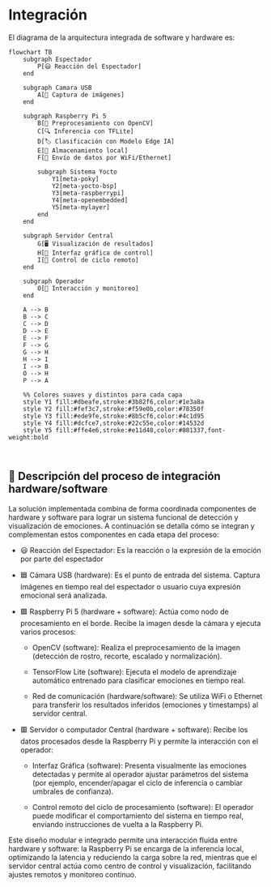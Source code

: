 # Integración

El diagrama de la arquitectura integrada de software y hardware es: 

```mermaid
flowchart TB
    subgraph Espectador
        P[😃 Reacción del Espectador]
    end

    subgraph Camara USB
        A[🎥 Captura de imágenes]
    end

    subgraph Raspberry Pi 5
        B[🧠 Preprocesamiento con OpenCV]
        C[🔍 Inferencia con TFLite]
        D[🏷️ Clasificación con Modelo Edge IA]
        E[💾 Almacenamiento local]
        F[📡 Envío de datos por WiFi/Ethernet]

        subgraph Sistema Yocto
            Y1[meta-poky]
            Y2[meta-yocto-bsp]
            Y3[meta-raspberrypi]
            Y4[meta-openembedded]
            Y5[meta-mylayer]
        end
    end

    subgraph Servidor Central
        G[🖥️ Visualización de resultados]
        H[🧩 Interfaz gráfica de control]
        I[🔁 Control de ciclo remoto]
    end

    subgraph Operador
        O[👤 Interacción y monitoreo]
    end

    A --> B
    B --> C
    C --> D
    D --> E
    E --> F
    F --> G
    G --> H
    H --> I
    I --> B
    O --> H
    P --> A

    %% Colores suaves y distintos para cada capa
    style Y1 fill:#dbeafe,stroke:#3b82f6,color:#1e3a8a
    style Y2 fill:#fef3c7,stroke:#f59e0b,color:#78350f
    style Y3 fill:#ede9fe,stroke:#8b5cf6,color:#4c1d95
    style Y4 fill:#dcfce7,stroke:#22c55e,color:#14532d
    style Y5 fill:#ffe4e6,stroke:#e11d48,color:#881337,font-weight:bold



```


## 🧩 Descripción del proceso de integración hardware/software
La solución implementada combina de forma coordinada componentes de hardware y software para lograr un sistema funcional de detección y visualización de emociones. A continuación se detalla cómo se integran y complementan estos componentes en cada etapa del proceso:

- 😃 Reacción del Espectador: Es la reacción o la expresión de la emoción por parte del espectador

- 🟦 Cámara USB (hardware): Es el punto de entrada del sistema. Captura imágenes en tiempo real del espectador o usuario cuya expresión emocional será analizada.

- 🟩 Raspberry Pi 5 (hardware + software): Actúa como nodo de procesamiento en el borde. Recibe la imagen desde la cámara y ejecuta varios procesos:

  - OpenCV (software): Realiza el preprocesamiento de la imagen (detección de rostro, recorte, escalado y normalización).

  - TensorFlow Lite (software): Ejecuta el modelo de aprendizaje automático entrenado para clasificar emociones en tiempo real.

  - Red de comunicación (hardware/software): Se utiliza WiFi o Ethernet para transferir los resultados inferidos (emociones y timestamps) al servidor central.

- 🟥 Servidor o computador Central (hardware + software): Recibe los datos procesados desde la Raspberry Pi y permite la interacción con el operador:

  - Interfaz Gráfica (software): Presenta visualmente las emociones detectadas y permite al operador ajustar parámetros del sistema (por ejemplo, encender/apagar el ciclo de inferencia o cambiar umbrales de confianza).

  - Control remoto del ciclo de procesamiento (software): El operador puede modificar el comportamiento del sistema en tiempo real, enviando instrucciones de vuelta a la Raspberry Pi.

Este diseño modular e integrado permite una interacción fluida entre hardware y software: la Raspberry Pi se encarga de la inferencia local, optimizando la latencia y reduciendo la carga sobre la red, mientras que el servidor central actúa como centro de control y visualización, facilitando ajustes remotos y monitoreo continuo.
